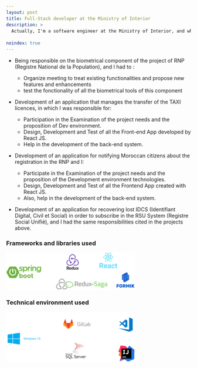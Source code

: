 ```yaml
---
layout: post
title: Full-Stack developer at the Ministry of Interior 
description: >
  Actually, I'm a software engineer at the Ministry of Interior, and when I start working for this organisation I was selected to work on many projects in parallel including:

noindex: true
---
```


- Being responsible on the biometrical component of the project of RNP (Registre National de la Population), and I had to :
  * Organize meeting to treat existing functionalities and propose new features and enhancements
  * test the fonctionality of all the biometrical tools of this component

- Development of an application that manages the transfer of the TAXI licences, in which I was responsible for:

  * Participation in the Examination of the project needs and the proposition of Dev environment.
  * Design, Development and Test of all the Front-end App developed by React JS.
  * Help in the development of the back-end system.

- Development of an application for notifying Moroccan citizens about the registration in the RNP and I:

  * Participate in the Examination of the project needs and the proposition of the Development environment technologies.
  * Design, Development and Test of all the Frontend App created with React JS.
  * Also, help in the development of the back-end system.
  
- Development of an application for recovering lost IDCS (Identifiant Digital, Civil et Social) in order to subscribe in the RSU System (Registre Social Unifié), and I had the same responsibilities cited in the projects above.


### Frameworks and libraries used
 
  ![](/assets/img/Framworks_2.png)

### Technical environment used

  ![](/assets/img/technical_inter_2.png)





